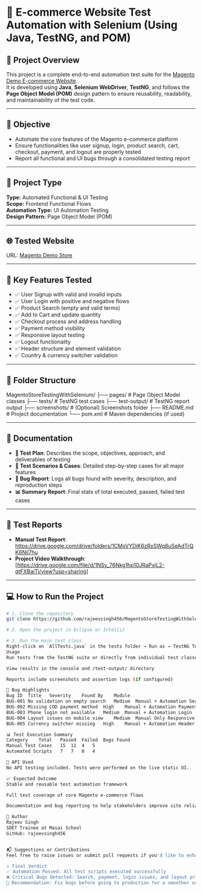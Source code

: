 # 🛒 E-commerce Website Test Automation with Selenium (Using Java, TestNG, and POM)

## 🚀 Project Overview

This project is a complete end-to-end automation test suite for the [Magento Demo E-commerce Website](https://magento.softwaretestingboard.com/).  
It is developed using **Java**, **Selenium WebDriver**, **TestNG**, and follows the **Page Object Model (POM)** design pattern to ensure reusability, readability, and maintainability of the test code.

---

## 📌 Objective

- Automate the core features of the Magento e-commerce platform
- Ensure functionalities like user signup, login, product search, cart, checkout, payment, and logout are properly tested
- Report all functional and UI bugs through a consolidated testing report

---

## 🔧 Project Type

**Type:** Automated Functional & UI Testing  
**Scope:** Frontend Functional Flows  
**Automation Type:** UI Automation Testing  
**Design Pattern:** Page Object Model (POM)

---

## 🌐 Tested Website

URL: [Magento Demo Store](https://magento.softwaretestingboard.com/)

---

## 🚀 Key Features Tested

- ✅ User Signup with valid and invalid inputs
- ✅ User Login with positive and negative flows
- ✅ Product Search (empty and valid terms)
- ✅ Add to Cart and update quantity
- ✅ Checkout process and address handling
- ✅ Payment method visibility
- ✅ Responsive layout testing
- ✅ Logout functionality
- ✅ Header structure and element validation
- ✅ Country & currency switcher validation

---

## 📁 Folder Structure

MagentoStoreTestingWithSelenium/
├── pages/ # Page Object Model classes
├── tests/ # TestNG test cases
├── test-output/ # TestNG report output
├── screenshots/ # (Optional) Screenshots folder
├── README.md # Project documentation
└── pom.xml # Maven dependencies (if used)

---

## 📝 Documentation

- **🧪 Test Plan**: Describes the scope, objectives, approach, and deliverables of testing
- **🧾 Test Scenarios & Cases**: Detailed step-by-step cases for all major features
- **🐞 Bug Report**: Logs all bugs found with severity, description, and reproduction steps
- **📊 Summary Report**: Final stats of total executed, passed, failed test cases

---

## 📄 Test Reports

- **Manual Test Report**: https://drive.google.com/drive/folders/1CMsVYDiK6zRxSWq8uSeAdTrQK6Nil7hu
- **Project Video Walkthrough**: [https://drive.google.com/file/d/1NSy_76Nkg1hp10JRaPxjL2-qtFXBaiTj/view?usp=sharing]

---

## 💻 How to Run the Project

```bash
# 1. Clone the repository
git clone https://github.com/rajeevsingh456/MagentoStoreTestingWithSelenium.git

# 2. Open the project in Eclipse or IntelliJ

# 3. Run the main test class
Right-click on `AllTests.java` in the tests folder → Run as → TestNG Test
Usage
Run tests from the TestNG suite or directly from individual test classes

View results in the console and /test-output/ directory

Reports include screenshots and assertion logs (if configured)

🐞 Bug Highlights
Bug ID	Title	Severity	Found By	Module
BUG-001	No validation on empty search	Medium	Manual + Automation	Search
BUG-002	Missing COD payment method	High	Manual + Automation	Payment Page
BUG-003	Phone login not available	Medium	Manual + Automation	Login
BUG-004	Layout issues on mobile view	Medium	Manual Only	Responsive UI
BUG-005	Currency switcher missing	High	Manual + Automation	Header

📊 Test Execution Summary
Category	Total	Passed	Failed	Bugs Found
Manual Test Cases	15	11	4	5
Automated Scripts	7	7	0	4

📌 API Used
No API testing included. Tests were performed on the live static UI.

📈 Expected Outcome
Stable and reusable test automation framework

Full test coverage of core Magento e-commerce flows

Documentation and bug reporting to help stakeholders improve site reliability

👤 Author
Rajeev Singh
SDET Trainee at Masai School
GitHub: rajeevsingh456


📬 Suggestions or Contributions
Feel free to raise issues or submit pull requests if you'd like to enhance the framework or report bugs.

⭐ Final Verdict
✅ Automation Passed: All test scripts executed successfully
❌ Critical Bugs Detected: Search, payment, login issues, and layout problems on small screens
🔁 Recommendation: Fix bugs before going to production for a smoother user experience.
```
